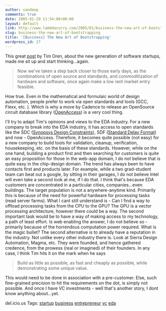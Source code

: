 ```yaml
---
author: sandeep
comments: true
date: 2005-01-29 11:54:00+00:00
layout: default
link: http://www.lambdacurry.com/2005/01/business-the-new-art-of-bootstrapping/
slug: business-the-new-art-of-bootstrapping
title: '[Business] The New Art of Bootstrapping'
wordpress_id: 27
---
```


This great [post](http://due-diligence.typepad.com/blog/2005/01/new_model_softw.html)  by Tim Oren, about the new generation of software startups, made me sit up and start thinking...again. 

<blockquote>Now we've taken a step back closer to those early days, as the combinations of open source and standards, and commoditization of hardware and software, once again make a low rent market entry feasible.</blockquote>


How true. Even in the mathematical and formulaic world of design automation, people prefer to work via open standards and tools (GCC, Flexx, etc. ). Which is why a move by Cadence to release an OpenSource  circuit database library ([OpenAccess](http://www.si2.org/index.html?openaccess/)) is a very cool thing. 

I'll try to adapt Tim's opinions and views to the EDA industry.  For a new company to break into the EDA industry, it has access to open standards like the SDC ([Synopsys Design Constraints](http://www.synopsys.com/partners/tapin/sdc.html)), SDF ([Standard Delay Format](http://www.eda.org/sdf/)) and now - OpenAccess. Therefore, it becomes quite possible (not easy) for a new company to build tools for validation, cleanup, verification, housekeeping, etc. on the basis of these standards.
However, while on the one hand, building a product first and then searching for customers is quite an easy proposition for those in the web-app domain, I do not believe that is quite easy in the chip-design domain. The trend has always been to have contacts first and products later. For example, while a two grad-student team can beat out a google, by sitting in their garages, I do not believe Intel will even take a second look at me, if I do that. I think that's because EDA customers are concentrated in a particular cities, companies...even buildings. The target population is not a anywhere-anytime kind. Primarily this is because of the need for powerful hardware for processing tasks (read server farms). What I cant still understand is - Can I find a way to offload processing tasks from the CPU to the GPU?  The GPU is a vector processing architecture, however there could be a way. 
The second important task would be to have a way of making access to my technology, a path of least effort. 
Is web enabling the answer, I do not believe so - primarily because of the horrendous computation power required. What is the magic bullet?
The second alternative is to already have a reputation in the industry. Not unlike every other industry there is. Look at Sierra Design Automation, Magma, etc. They were founded, and hence gathered credence, from the prowess (real or imagined) of their founders.
In any case, I think Tim hits it on the mark when he says 

<blockquote>Build as little as possible, as fast and cheaply as possible, while demonstrating some unique value. </blockquote>

This would need to be done in association with a pre-customer. Else, such fine-grained precision to hit the requirements on the dot, is simply not possible.
And once I have VC investments - well that's another story, I dont know anything about...yet.

del.icio.us Tags: [startup](http://del.icio.us/sss8ue/startup) [business](http://del.icio.us/sss8ue/business) [entrepreneur](http://del.icio.us/sss8ue/entrepreneur) [vc](http://del.icio.us/sss8ue/vc) [eda](http://del.icio.us/sss8ue/eda) [](http://del.icio.us/sss8ue/)
